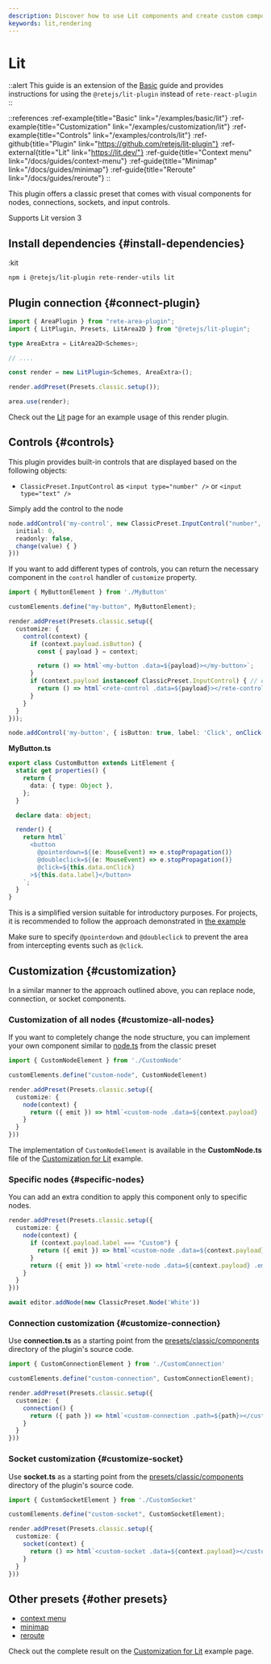 ```yaml
---
description: Discover how to use Lit components and create custom components with @retejs/lit-plugin. This guide provides step-by-step instructions for using the plugin, along with helpful references and examples to get you started
keywords: lit,rendering
---
```


# Lit

::alert
This guide is an extension of the [Basic](/docs/guides/basic) guide and provides instructions for using the `@retejs/lit-plugin` instead of `rete-react-plugin`
::

::references
:ref-example{title="Basic" link="/examples/basic/lit"}
:ref-example{title="Customization" link="/examples/customization/lit"}
:ref-example{title="Controls" link="/examples/controls/lit"}
:ref-github{title="Plugin" link="https://github.com/retejs/lit-plugin"}
:ref-external{title="Lit" link="https://lit.dev/"}
:ref-guide{title="Context menu" link="/docs/guides/context-menu"}
:ref-guide{title="Minimap" link="/docs/guides/minimap"}
:ref-guide{title="Reroute" link="/docs/guides/reroute"}
::

This plugin offers a classic preset that comes with visual components for nodes, connections, sockets, and input controls.

Supports Lit version 3

## Install dependencies {#install-dependencies}

:kit

```bash
npm i @retejs/lit-plugin rete-render-utils lit
```


## Plugin connection {#connect-plugin}

```ts
import { AreaPlugin } from "rete-area-plugin";
import { LitPlugin, Presets, LitArea2D } from "@retejs/lit-plugin";

type AreaExtra = LitArea2D<Schemes>;

// ....

const render = new LitPlugin<Schemes, AreaExtra>();

render.addPreset(Presets.classic.setup());

area.use(render);
```

Check out the [Lit](/examples/basic/lit) page for an example usage of this render plugin.

## Controls {#controls}

This plugin provides built-in controls that are displayed based on the following objects:

- `ClassicPreset.InputControl` as `<input type="number" />` or `<input type="text" />`

Simply add the control to the node

```ts
node.addControl('my-control', new ClassicPreset.InputControl("number", {
  initial: 0,
  readonly: false,
  change(value) { }
}))
```

If you want to add different types of controls, you can return the necessary component in the `control` handler of `customize` property.

```ts
import { MyButtonElement } from './MyButton'

customElements.define("my-button", MyButtonElement);

render.addPreset(Presets.classic.setup({
  customize: {
    control(context) {
      if (context.payload.isButton) {
        const { payload } = context;

        return () => html`<my-button .data=${payload}></my-button>`;
      }
      if (context.payload instanceof ClassicPreset.InputControl) { // don't forget to explicitly specify the built-in <rete-control>
        return () => html`<rete-control .data=${payload}></rete-control>`;
      }
    }
  }
}));

node.addControl('my-button', { isButton: true, label: 'Click', onClick() {} })
```

**MyButton.ts**

```ts
export class CustomButton extends LitElement {
  static get properties() {
    return {
      data: { type: Object },
    };
  }

  declare data: object;

  render() {
    return html`
      <button
        @pointerdown=${(e: MouseEvent) => e.stopPropagation()}
        @doubleclick=${(e: MouseEvent) => e.stopPropagation()}
        @click=${this.data.onClick}
      >${this.data.label}</button>
    `;
  }
}
```

This is a simplified version suitable for introductory purposes. For projects, it is recommended to follow the approach demonstrated in [the example](/examples/controls/lit)

Make sure to specify `@pointerdown` and `@doubleclick` to prevent the area from intercepting events such as `@click`.

## Customization {#customization}

In a similar manner to the approach outlined above, you can replace node, connection, or socket components.

### Customization of all nodes {#customize-all-nodes}

If you want to completely change the node structure, you can implement your own component similar to [node.ts](https://github.com/retejs/lit-plugin/blob/main/src/presets/classic/components/node.ts) from the classic preset

```ts
import { CustomNodeElement } from './CustomNode'

customElements.define("custom-node", CustomNodeElement)

render.addPreset(Presets.classic.setup({
  customize: {
    node(context) {
      return ({ emit }) => html`<custom-node .data=${context.payload} .emit=${emit}></custom-node>`;
    }
  }
}))
```

The implementation of `CustomNodeElement` is available in the **CustomNode.ts** file of the [Customization for Lit](/examples/customization/lit) example.

### Specific nodes {#specific-nodes}

You can add an extra condition to apply this component only to specific nodes.

```ts
render.addPreset(Presets.classic.setup({
  customize: {
    node(context) {
      if (context.payload.label === "Custom") {
        return ({ emit }) => html`<custom-node .data=${context.payload} .emit=${emit}></custom-node>`;
      }
      return ({ emit }) => html`<rete-node .data=${context.payload} .emit=${emit}></rete-node>`;
    }
  }
}))

await editor.addNode(new ClassicPreset.Node('White'))
```

### Connection customization {#customize-connection}

Use **connection.ts** as a starting point from the [presets/classic/components](https://github.com/retejs/lit-plugin/blob/main/src/presets/classic/components/connection.ts) directory of the plugin's source code.


```ts
import { CustomConnectionElement } from './CustomConnection'

customElements.define("custom-connection", CustomConnectionElement);

render.addPreset(Presets.classic.setup({
  customize: {
    connection() {
      return ({ path }) => html`<custom-connection .path=${path}></custom-connection>`;
    }
  }
}))
```

### Socket customization {#customize-socket}

Use **socket.ts** as a starting point from the [presets/classic/components](https://github.com/retejs/lit-plugin/blob/main/src/presets/classic/components/socket.ts) directory of the plugin's source code.

```ts
import { CustomSocketElement } from './CustomSocket'

customElements.define("custom-socket", CustomSocketElement);

render.addPreset(Presets.classic.setup({
  customize: {
    socket(context) {
      return () => html`<custom-socket .data=${context.payload}></custom-socket>`;
    }
  }
}))
```

## Other presets {#other presets}

- [context menu](/docs/guides/context-menu)
- [minimap](/docs/guides/minimap)
- [reroute](/docs/guides/reroute)

Check out the complete result on the [Customization for Lit](/examples/customization/lit) example page.
